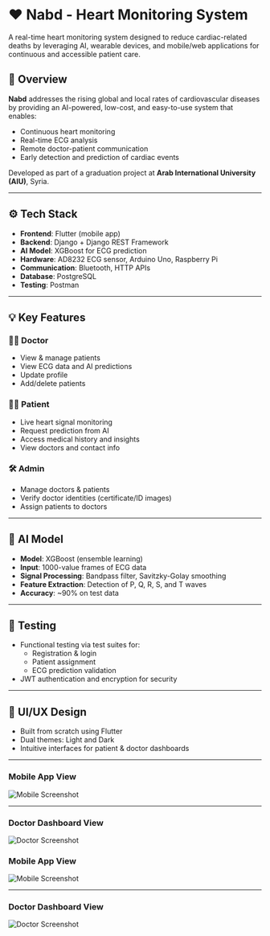 # ❤️ Nabd - Heart Monitoring System

A real-time heart monitoring system designed to reduce cardiac-related deaths by leveraging AI, wearable devices, and mobile/web applications for continuous and accessible patient care.

## 📌 Overview

**Nabd** addresses the rising global and local rates of cardiovascular diseases by providing an AI-powered, low-cost, and easy-to-use system that enables:
- Continuous heart monitoring
- Real-time ECG analysis
- Remote doctor-patient communication
- Early detection and prediction of cardiac events

Developed as part of a graduation project at **Arab International University (AIU)**, Syria.

---

## ⚙️ Tech Stack

- **Frontend**: Flutter (mobile app)
- **Backend**: Django + Django REST Framework
- **AI Model**: XGBoost for ECG prediction
- **Hardware**: AD8232 ECG sensor, Arduino Uno, Raspberry Pi
- **Communication**: Bluetooth, HTTP APIs
- **Database**: PostgreSQL
- **Testing**: Postman

---

## 💡 Key Features

### 👨‍⚕️ Doctor
- View & manage patients
- View ECG data and AI predictions
- Update profile
- Add/delete patients

### 🧑‍💻 Patient
- Live heart signal monitoring
- Request prediction from AI
- Access medical history and insights
- View doctors and contact info

### 🛠️ Admin
- Manage doctors & patients
- Verify doctor identities (certificate/ID images)
- Assign patients to doctors

---

## 🧠 AI Model

- **Model**: XGBoost (ensemble learning)
- **Input**: 1000-value frames of ECG data
- **Signal Processing**: Bandpass filter, Savitzky-Golay smoothing
- **Feature Extraction**: Detection of P, Q, R, S, and T waves
- **Accuracy**: ~90% on test data

---

## 🧪 Testing

- Functional testing via test suites for:
  - Registration & login
  - Patient assignment
  - ECG prediction validation
- JWT authentication and encryption for security

---

## 📱 UI/UX Design

- Built from scratch using Flutter
- Dual themes: Light and Dark
- Intuitive interfaces for patient & doctor dashboards

---
### Mobile App View

![Mobile Screenshot](Back/screenshots/Screenshot%202025-07-02%20172740.png)

---

### Doctor Dashboard View

![Doctor Screenshot](Back/screenshots/Screenshot%202025-07-02%20172825.png)

### Mobile App View

![Mobile Screenshot](Back/screenshots/Screenshot%202025-07-02%20172740.png)

---

### Doctor Dashboard View

![Doctor Screenshot](Back/screenshots/Screenshot%202025-07-02%20172825.png)

